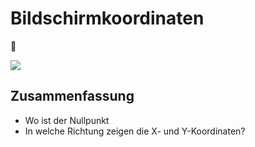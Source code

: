 # Bildschirmkoordinaten
📱

![][image-1]

## Zusammenfassung
- Wo ist der Nullpunkt
- In welche Richtung zeigen die X- und Y-Koordinaten?

[image-1]:	assets/Bildschirm%C2%ADfoto%202023-02-18%20um%2008.13.58.png